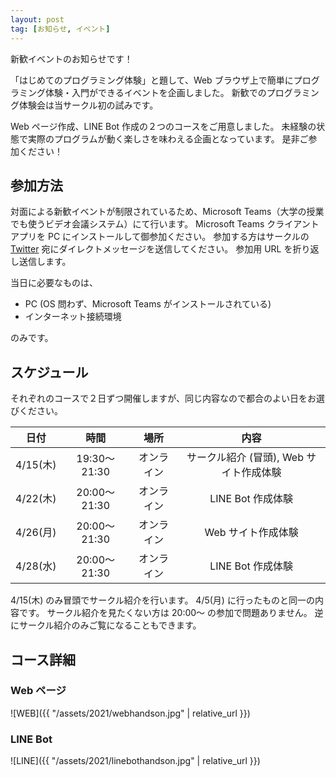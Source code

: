 ```yaml
---
layout: post
tag: [お知らせ, イベント]
---
```


新歓イベントのお知らせです！

「はじめてのプログラミング体験」と題して、Web ブラウザ上で簡単にプログラミング体験・入門ができるイベントを企画しました。
新歓でのプログラミング体験会は当サークル初の試みです。

Web ページ作成、LINE Bot 作成の２つのコースをご用意しました。
未経験の状態で実際のプログラムが動く楽しさを味わえる企画となっています。
是非ご参加ください！

## 参加方法

対面による新歓イベントが制限されているため、Microsoft Teams（大学の授業でも使うビデオ会議システム）にて行います。
Microsoft Teams クライアントアプリを PC にインストールして御参加ください。
参加する方はサークルの [Twitter](https://twitter.com/prog_g) 宛にダイレクトメッセージを送信してください。
参加用 URL を折り返し送信します。

当日に必要なものは、

- PC (OS 問わず、Microsoft Teams がインストールされている)
- インターネット接続環境

のみです。

## スケジュール

それぞれのコースで２日ずつ開催しますが、同じ内容なので都合のよい日をお選びください。

|   日付   |     時間     |    場所    |                  内容                   |
| :------: | :----------: | :--------: | :-------------------------------------: |
| 4/15(木) | 19:30〜21:30 | オンライン | サークル紹介 (冒頭), Web サイト作成体験 |
| 4/22(木) | 20:00〜21:30 | オンライン |            LINE Bot 作成体験            |
| 4/26(月) | 20:00〜21:30 | オンライン |           Web サイト作成体験            |
| 4/28(水) | 20:00〜21:30 | オンライン |            LINE Bot 作成体験            |

4/15(木) のみ冒頭でサークル紹介を行います。
4/5(月) に行ったものと同一の内容です。
サークル紹介を見たくない方は 20:00〜 の参加で問題ありません。
逆にサークル紹介のみご覧になることもできます。

## コース詳細

### Web ページ

![WEB]({{ "/assets/2021/webhandson.jpg" | relative_url }})

### LINE Bot

![LINE]({{ "/assets/2021/linebothandson.jpg" | relative_url }})
